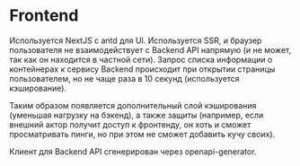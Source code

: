 # Frontend

Используется NextJS с antd для UI. Используется SSR, и браузер пользователя не взаимодействует с Backend API напрямую (и не может, так как он находится в частной сети). Запрос списка информации о контейнерах к сервису Backend происходит при открытии страницы пользователем, но не чаще раза в 10 секунд (используется кэширование).

Таким образом появляется дополнительный слой кэширования (уменьшая нагрузку на бэкенд), а также защиты (например, если внешний актор получит доступ к фронтенду, он хоть и сможет просматривать пинги, но при этом не сможет добавить кучу своих).

Клиент для Backend API сгенерирован через openapi-generator.
